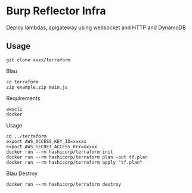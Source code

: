 # Burp Reflector Infra

Deploy lambdas, apigateway using websocket and HTTP and DynamoDB 

## Usage

```
git clone xxxx/terraform
```

Blau

```
cd terraform
zip example.zip main.js
```

Requirements
```
awscli
docker
```

Usage

```
cd ../terraform
export AWS_ACCESS_KEY_ID=xxxxx
export AWS_SECRET_ACCESS_KEY=xxxxx
docker run --rm hashicorp/terraform init
docker run --rm hashicorp/terraform plan -out tf.plan
docker run --rm hashicorp/terraform apply "tf.plan"
```

Blau Destroy

```
docker run --rm hashicorp/terraform destroy
```
